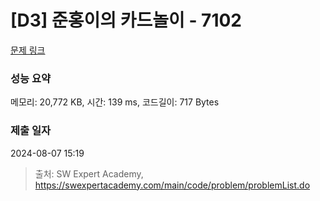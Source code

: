 # [D3] 준홍이의 카드놀이 - 7102 

[문제 링크](https://swexpertacademy.com/main/code/problem/problemDetail.do?contestProbId=AWkIlHWqBYcDFAXC) 

### 성능 요약

메모리: 20,772 KB, 시간: 139 ms, 코드길이: 717 Bytes

### 제출 일자

2024-08-07 15:19



> 출처: SW Expert Academy, https://swexpertacademy.com/main/code/problem/problemList.do